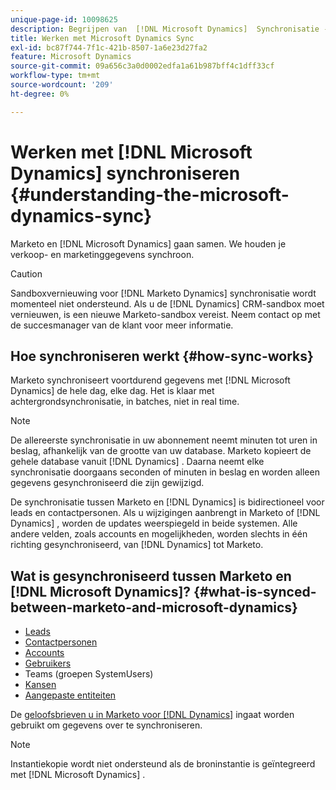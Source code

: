 ```yaml
---
unique-page-id: 10098625
description: Begrijpen van  [!DNL Microsoft Dynamics]  Synchronisatie - de Documenten van Marketo - de Documentatie van het Product
title: Werken met Microsoft Dynamics Sync
exl-id: bc87f744-7f1c-421b-8507-1a6e23d27fa2
feature: Microsoft Dynamics
source-git-commit: 09a656c3a0d0002edfa1a61b987bff4c1dff33cf
workflow-type: tm+mt
source-wordcount: '209'
ht-degree: 0%

---
```


# Werken met [!DNL Microsoft Dynamics] synchroniseren {#understanding-the-microsoft-dynamics-sync}

Marketo en [!DNL Microsoft Dynamics] gaan samen. We houden je verkoop- en marketinggegevens synchroon.

>[!CAUTION]
>
>Sandboxvernieuwing voor [!DNL Marketo Dynamics] synchronisatie wordt momenteel niet ondersteund. Als u de [!DNL Dynamics] CRM-sandbox moet vernieuwen, is een nieuwe Marketo-sandbox vereist. Neem contact op met de succesmanager van de klant voor meer informatie.

## Hoe synchroniseren werkt {#how-sync-works}

Marketo synchroniseert voortdurend gegevens met [!DNL Microsoft Dynamics] de hele dag, elke dag. Het is klaar met achtergrondsynchronisatie, in batches, niet in real time.

>[!NOTE]
>
>De allereerste synchronisatie in uw abonnement neemt minuten tot uren in beslag, afhankelijk van de grootte van uw database. Marketo kopieert de gehele database vanuit [!DNL Dynamics] . Daarna neemt elke synchronisatie doorgaans seconden of minuten in beslag en worden alleen gegevens gesynchroniseerd die zijn gewijzigd.

De synchronisatie tussen Marketo en [!DNL Dynamics] is bidirectioneel voor leads en contactpersonen. Als u wijzigingen aanbrengt in Marketo of [!DNL Dynamics] , worden de updates weerspiegeld in beide systemen. Alle andere velden, zoals accounts en mogelijkheden, worden slechts in één richting gesynchroniseerd, van [!DNL Dynamics] tot Marketo.

## Wat is gesynchroniseerd tussen Marketo en [!DNL Microsoft Dynamics]? {#what-is-synced-between-marketo-and-microsoft-dynamics}

* [Leads](/help/marketo/product-docs/crm-sync/microsoft-dynamics-sync/microsoft-dynamics-sync-details/microsoft-dynamics-sync-lead-sync.md)
* [Contactpersonen](/help/marketo/product-docs/crm-sync/microsoft-dynamics-sync/microsoft-dynamics-sync-details/microsoft-dynamics-sync-contact-sync.md)
* [Accounts](/help/marketo/product-docs/crm-sync/microsoft-dynamics-sync/microsoft-dynamics-sync-details/microsoft-dynamics-sync-account-sync.md)
* [Gebruikers](/help/marketo/product-docs/crm-sync/microsoft-dynamics-sync/microsoft-dynamics-sync-details/microsoft-dynamics-sync-user-sync.md)
* Teams (groepen SystemUsers)
* [Kansen](/help/marketo/product-docs/crm-sync/microsoft-dynamics-sync/microsoft-dynamics-sync-details/microsoft-dynamics-sync-opportunity-sync.md)
* [Aangepaste entiteiten](/help/marketo/product-docs/crm-sync/microsoft-dynamics-sync/microsoft-dynamics-sync-details/enable-sync-for-a-custom-entity.md)

De [&#x200B; geloofsbrieven u in Marketo voor  [!DNL Dynamics]](/help/marketo/product-docs/crm-sync/microsoft-dynamics-sync/sync-setup/microsoft-dynamics-365-with-ropc-connection/step-2-of-4-set-up.md) ingaat worden gebruikt om gegevens over te synchroniseren.

>[!NOTE]
>
>Instantiekopie wordt niet ondersteund als de broninstantie is geïntegreerd met [!DNL Microsoft Dynamics] .

